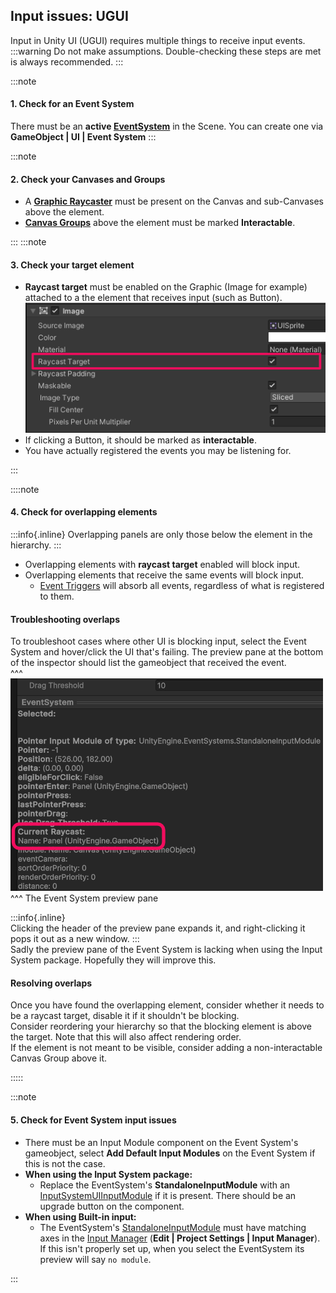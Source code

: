 ## Input issues: UGUI
Input in Unity UI (UGUI) requires multiple things to receive input events.  
:::warning
Do not make assumptions. Double-checking these steps are met is always recommended.
:::

:::note  
#### 1. Check for an Event System
There must be an **active [EventSystem](https://docs.unity3d.com/Packages/com.unity.ugui@latest/index.html?subfolder=/manual/EventSystem.html)** in the Scene. You can create one via **GameObject | UI | Event System**
:::

:::note  
#### 2. Check your Canvases and Groups
- A **[Graphic Raycaster](https://docs.unity3d.com/Packages/com.unity.ugui@latest/index.html?subfolder=/manual/script-GraphicRaycaster.html)** must be present on the Canvas and sub-Canvases above the element.
- **[Canvas Groups](https://docs.unity3d.com/Packages/com.unity.ugui@latest/index.html?subfolder=/manual/class-CanvasGroup.html)** above the element must be marked **Interactable**.

:::
:::note  
#### 3. Check your target element
- **Raycast target** must be enabled on the Graphic (Image for example) attached to a the element that receives input (such as Button).  
![Raycast Target](ui-raycast-target.png)
- If clicking a Button, it should be marked as **interactable**.
- You have actually registered the events you may be listening for.

:::

::::note  
#### 4. Check for overlapping elements
:::info{.inline}
Overlapping panels are only those below the element in the hierarchy.
:::

- Overlapping elements with **raycast target** enabled will block input.
- Overlapping elements that receive the same events will block input.
  - [Event Triggers](https://docs.unity3d.com/Packages/com.unity.ugui@latest/index.html?subfolder=/manual/script-EventTrigger.html) will absorb all events, regardless of what is registered to them.

#### Troubleshooting overlaps
To troubleshoot cases where other UI is blocking input, select the Event System and hover/click the UI that's failing. The preview pane at the bottom of the inspector should list the gameobject that received the event.  
^^^
![The Event System preview pane](event-system-preview.png)
^^^ The Event System preview pane

:::info{.inline}  
Clicking the header of the preview pane expands it, and right-clicking it pops it out as a new window.
:::  
Sadly the preview pane of the Event System is lacking when using the Input System package. Hopefully they will improve this.

#### Resolving overlaps
Once you have found the overlapping element, consider whether it needs to be a raycast target, disable it if it shouldn't be blocking.  
Consider reordering your hierarchy so that the blocking element is above the target. Note that this will also affect rendering order.  
If the element is not meant to be visible, consider adding a non-interactable Canvas Group above it.

:::::

:::note  
#### 5. Check for Event System input issues
- There must be an Input Module component on the Event System's gameobject, select **Add Default Input Modules** on the Event System if this is not the case.
- **When using the Input System package:**  
   - Replace the EventSystem's **StandaloneInputModule** with an [InputSystemUIInputModule](https://docs.unity3d.com/Packages/com.unity.inputsystem@latest/index.html?subfolder=/manual/UISupport.html) if it is present. There should be an upgrade button on the component.
- **When using Built-in input:**  
   - The EventSystem's [StandaloneInputModule](https://docs.unity3d.com/Packages/com.unity.ugui@latest/index.html?subfolder=/manual/script-StandaloneInputModule.html) must have matching axes in the [Input Manager](https://docs.unity3d.com/Manual/class-InputManager.html) (**Edit | Project Settings | Input Manager**).  
      If this isn't properly set up, when you select the EventSystem its preview will say `no module`.

:::